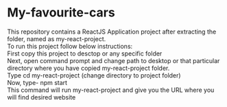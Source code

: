 # My-favourite-cars
This repository contains a ReactJS Application project after extracting the folder, named as my-react-project.<br>
To run this project follow below instructions:<br>
First copy this project to desctop or any specific folder <br>
Next, open command prompt and change path to desktop or that particular directory where you have copied my-react-project folder.<br>
Type cd my-react-project (change directory to project folder)<br>
Now, type- npm start<br>
This command will run my-react-project and give you the URL where you will find desired website<br>

